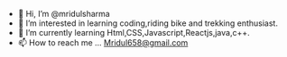 - 👋 Hi, I’m @mridulsharma
- 👀 I’m interested in learning coding,riding bike and trekking enthusiast.
- 🌱 I’m currently learning Html,CSS,Javascript,Reactjs,java,c++.
- 📫 How to reach me ... Mridul658@gmail.com

<!---
mridul1101/mridul1101 is a ✨ special ✨ repository because its `README.md` (this file) appears on your GitHub profile.
You can click the Preview link to take a look at your changes.
--->
